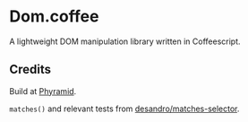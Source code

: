 # Dom.coffee

A lightweight DOM manipulation library written in Coffeescript.

## Credits

Build at [Phyramid](http://www.phyramid.com).

`matches()` and relevant tests from [desandro/matches-selector](https://github.com/desandro/matches-selector).

